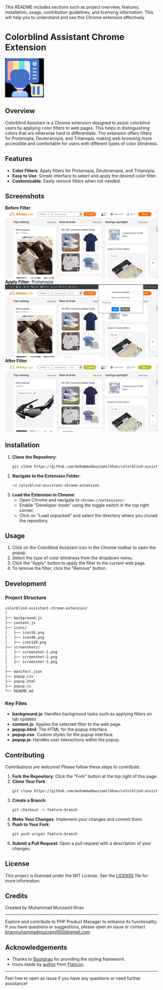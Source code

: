 This README includes sections such as project overview, features, installation, usage, contribution guidelines, and licensing information. This will help you to understand and use this Chrome extension effectively.

# Colorblind Assistant Chrome Extension

![Colorblind Assistant Logo](icons/icon128.png)

## Overview

Colorblind Assistant is a Chrome extension designed to assist colorblind users by applying color filters to web pages. This helps in distinguishing colors that are otherwise hard to differentiate. The extension offers filters for Protanopia, Deuteranopia, and Tritanopia, making web browsing more accessible and comfortable for users with different types of color blindness.

## Features

- **Color Filters**: Apply filters for Protanopia, Deuteranopia, and Tritanopia.
- **Easy to Use**: Simple interface to select and apply the desired color filter.
- **Customizable**: Easily remove filters when not needed.

## Screenshots
**Before Filter**
![Screenshot 1](screenshots/Screenshot-1.png)
**Apply Filter:** Protanopia
![Screenshot 2](screenshots/Screenshot-2.png)
**After Filter**
![Screenshot 2](screenshots/Screenshot-3.png)

## Installation

1. **Clone the Repository**:
   ```sh
   git clone https://github.com/muhammadmuzzamilkhan/colorblind-assistant-chrome-extension.git
   ```
2. **Navigate to the Extension Folder**:
   ```sh
   cd colorblind-assistant-chrome-extension
   ```
3. **Load the Extension in Chrome**:
   - Open Chrome and navigate to `chrome://extensions/`.
   - Enable "Developer mode" using the toggle switch in the top right corner.
   - Click on "Load unpacked" and select the directory where you cloned the repository.

## Usage

1. Click on the Colorblind Assistant icon in the Chrome toolbar to open the popup.
2. Select the type of color blindness from the dropdown menu.
3. Click the "Apply" button to apply the filter to the current web page.
4. To remove the filter, click the "Remove" button.

## Development

### Project Structure

```
colorblind-assistant-chrome-extension/
│
├── background.js
├── content.js
├── icons/
│   ├── icon16.png
│   ├── icon48.png
│   ├── icon128.png
├── screenshots/
│   ├── screenshot-1.png
│   ├── screenshot-2.png
│   ├── screenshot-3.png
│
├── manifest.json
├── popup.css
├── popup.html
├── popup.js
└── README.md
```

### Key Files

- **background.js**: Handles background tasks such as applying filters on tab updates.
- **content.js**: Applies the selected filter to the web page.
- **popup.html**: The HTML for the popup interface.
- **popup.css**: Custom styles for the popup interface.
- **popup.js**: Handles user interactions within the popup.

## Contributing

Contributions are welcome! Please follow these steps to contribute:

1. **Fork the Repository**: Click the "Fork" button at the top right of this page.
2. **Clone Your Fork**:
   ```sh
   git clone https://github.com/muhammadmuzzamilkhan/colorblind-assistant-chrome-extension.git
   ```
3. **Create a Branch**:
   ```sh
   git checkout -b feature-branch
   ```
4. **Make Your Changes**: Implement your changes and commit them.
5. **Push to Your Fork**:
   ```sh
   git push origin feature-branch
   ```
6. **Submit a Pull Request**: Open a pull request with a description of your changes.

## License

This project is licensed under the MIT License. See the [LICENSE](LICENSE) file for more information.

## Credits

Created by Muhammad Muzzamil Khan

---

Explore and contribute to PHP Product Manager to enhance its functionality. If you have questions or suggestions, please open an issue or contact khanmuhammadmuzzamil500@gmail.com

## Acknowledgements

- Thanks to [Bootstrap](https://getbootstrap.com/) for providing the styling framework.
- Icons made by [author](https://www.flaticon.com/authors/author) from [Flaticon](https://www.flaticon.com/).

---

Feel free to open an issue if you have any questions or need further assistance!
